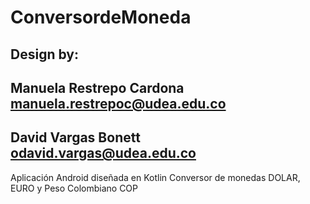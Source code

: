 # ConversordeMoneda

## Design by: 
##           Manuela Restrepo Cardona manuela.restrepoc@udea.edu.co
##           David Vargas Bonett odavid.vargas@udea.edu.co

Aplicación Android diseñada en Kotlin
Conversor de monedas DOLAR, EURO y Peso Colombiano COP
